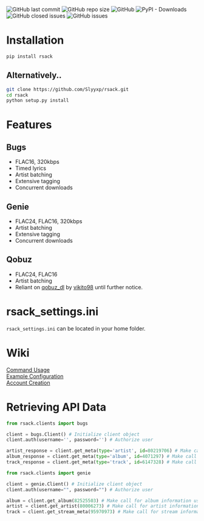 ![GitHub last commit](https://img.shields.io/github/last-commit/Slyyxp/rsack) ![GitHub repo size](https://img.shields.io/github/repo-size/Slyyxp/rsack) ![GitHub](https://img.shields.io/github/license/Slyyxp/rsack) ![PyPI - Downloads](https://img.shields.io/pypi/dm/rsack) ![GitHub closed issues](https://img.shields.io/github/issues-closed-raw/Slyyxp/rsack) ![GitHub issues](https://img.shields.io/github/issues-raw/Slyyxp/rsack)

# Installation
```bash
pip install rsack
```

## Alternatively..
```bash
git clone https://github.com/Slyyxp/rsack.git
cd rsack
python setup.py install
```

# Features
## Bugs
- FLAC16, 320kbps
- Timed lyrics
- Artist batching
- Extensive tagging
- Concurrent downloads

## Genie
- FLAC24, FLAC16, 320kbps
- Artist batching
- Extensive tagging
- Concurrent downloads

## Qobuz
- FLAC24, FLAC16
- Artist batching
- Reliant on [qobuz_dl](https://github.com/vitiko98/qobuz-dl) by [vikito98](https://github.com/vitiko98) until further notice.

# rsack_settings.ini
`rsack_settings.ini` can be located in your home folder.

# Wiki
[Command Usage](https://github.com/Slyyxp/rsack/wiki/Command-Usage)  
[Example Configuration](https://github.com/Slyyxp/rsack/wiki/Configuration)  
[Account Creation](https://github.com/Slyyxp/rsack/wiki/Account-Creation)  

# Retrieving API Data
```python
from rsack.clients import bugs

client = bugs.Client() # Initialize client object
client.auth(username='', password='') # Authorize user

artist_response = client.get_meta(type='artist', id=80219706) # Make call for artist information using artist UID
album_response = client.get_meta(type='album', id=4071297) # Make call for album information using album UID
track_response = client.get_meta(type='track', id=6147328) # Make call for track information using track UID
```
```python
from rsack.clients import genie

client = genie.Client() # Initialize client object
client.auth(username="", password="") # Authorize user

album = client.get_album(82525503) # Make call for album information using album UID
artist = client.get_artist(80006273) # Make call for artist information using artist UID
track = client.get_stream_meta(95970973) # Make call for stream information using track UID
```
